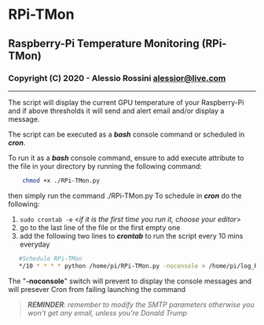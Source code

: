 

# RPi-TMon
## Raspberry-Pi Temperature Monitoring (RPi-TMon)

### Copyright (C) 2020 - Alessio Rossini <alessior@live.com> 
--- 
The script will display the current GPU temperature of your Raspberry-Pi and if above thresholds it will send and alert email and/or display a message. 

The script can be executed as a ***bash*** console command or scheduled in ***cron***.

To run it as a ***bash*** console command, ensure to add execute attribute to the file in your directory by running the following command:

```sh
    chmod +x ./RPi-TMon.py  
```

then simply run the command ./RPi-TMon.py
To schedule in ***cron*** do the following:

 1. `sudo crontab -e`  <*if it is the first time you run it, choose your editor*>
 2. go to the last line of the file or the first empty one
 3. add the following two lines to ***crontab*** to run the script every 10 mins everyday
 
 ```sh
 	#Schedule RPi-TMon
	*/10 * * * * python /home/pi/RPi-TMon.py -noconsole > /home/pi/log_RPi-TMon.txt
```
  

The "**-noconsole**" switch will prevent to display the console messages and will presever Cron from failing launching the command

> ***REMINDER**: remember to modify the SMTP parameters otherwise you won't get any email, unless you're Donald Trump*



<!--stackedit_data:
eyJoaXN0b3J5IjpbMTczMjk4NTk0NiwtMTE4MDc5NzMzOCwxMD
E2NjIzNTE0LDEwNzAzNzI3OV19
-->
